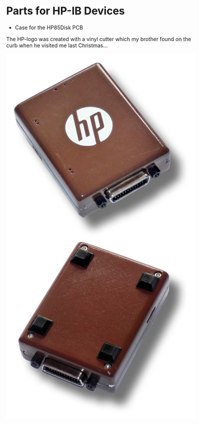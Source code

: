 <h1>Parts for HP-IB Devices</h1>
<ul>
<li>Case for the HP85Disk PCB</li>
</ul>

The HP-logo was created with a vinyl cutter which my brother found on the curb when he visited me last Christmas...

<img src="hpdisk85.jpg" />
